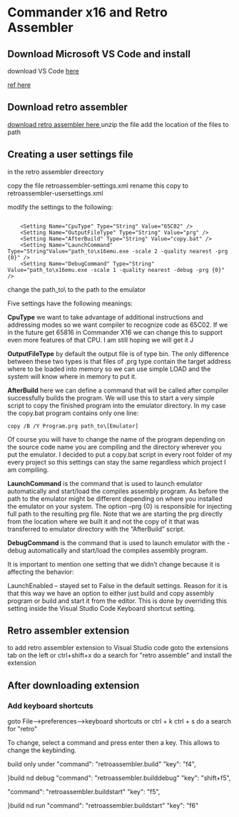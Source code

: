 # Commander x16 and Retro Assembler

## Download Microsoft VS Code and install

download VS Code [here](https://code.visualstudio.com/)

[ref here](https://www.8bitcoding.com/p/assembly-in-basic-i-setting-up.html)

## Download retro assembler

[download retro assembler here ](https://enginedesigns.net/)
unzip the file
add the location of the files to path


## Creating a user settings file

in the retro assembler direectory 

copy the file retroassembler-settings.xml
rename this copy to retroassembler-usersettings.xml

modify the settings to the following:
```

	<Setting Name="CpuType" Type="String" Value="65C02" />
	<Setting Name="OutputFileType" Type="String" Value="prg" />
	<Setting Name="AfterBuild" Type="String" Value="copy.bat" />
	<Setting Name="LaunchCommand" Type="String"Value="path_to\x16emu.exe -scale 2 -quality nearest -prg {0}" />
 	<Setting Name="DebugCommand" Type="String" Value="path_to\x16emu.exe -scale 1 -quality nearest -debug -prg {0}" />

```
change the path_to\ to the path to the emulator

Five settings have the following meanings:

**CpuType**	we want to take advantage of additional instructions and addressing modes so we want compiler to recognize code as 65C02. If we in the future get 65816 in Commander X16 we can change this to support even more features of that CPU. I am still hoping we will get it J

**OutputFileType**  by default the output file is of type bin. The only difference between these two types is that files of .prg type contain the target address where to be loaded into memory so we can use simple LOAD and the system will know where in memory to put it.

**AfterBuild**  here we can define a command that will be called after compiler successfully builds the program. We will use this to start a very simple script to copy the finished program into the emulator directory. In my case the copy.bat program contains only one line:
```
copy /B /Y Program.prg path_to\[Emulator]

```
Of course you will have to change the name of the program depending on the source code name you are compiling and the directory wherever you put the emulator. I decided to put a copy.bat script in every root folder of my every project so this settings can stay the same regardless which project I am compiling.

**LaunchCommand** is the command that is used to launch emulator automatically and start/load the compiles assembly program. As before the path to the emulator might be different depending on where you installed the emulator on your system. The option –prg {0} is responsible for injecting full path to the resulting prg file. Note that we are starting the prg directly from the location where we built it and not the copy of it that was transferred to emulator directory with the “AfterBuild” script.

**DebugCommand** is the command that is used to launch emulator with the -debug automatically and start/load the compiles assembly program.

It is important to mention one setting that we didn’t change because it is affecting the behavior:

LaunchEnabled – stayed set to False in the default settings. Reason for it is that this way we have an option to either just build and copy assembly program or build and start it from the editor. This is done by overriding this setting inside the Visual Studio Code Keyboard shortcut setting.

## Retro assembler extension

to add retro assembler extension to Visual Studio code
goto the extensions tab on the left or ctrl+shift+x
do a search for "retro assemble" and install the extension

## After downloading extension

### Add keyboard shortcuts

goto File-->preferences-->keyboard shortcuts or ctrl + k ctrl + s
do a search for "retro"

  To change, select a command and press enter 
  then a key. This allows to change the keybinding.

build only
under "command": "retroassembler.build"  "key": "f4",
  
  }build nd debug
  "command": "retroassembler.builddebug"  "key": "shift+f5",

  "command": "retroassembler.buildstart"   "key": "f5",

}build nd run
  "command": "retroassembler.buildstart"   "key": "f6"

